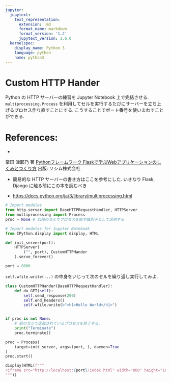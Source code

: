 ```yaml
---
jupyter:
  jupytext:
    text_representation:
      extension: .md
      format_name: markdown
      format_version: '1.2'
      jupytext_version: 1.6.0
  kernelspec:
    display_name: Python 3
    language: python
    name: python3
---
```


# Custom HTTP Hander

Python の HTTP サーバーの練習を Jupyter Notebook 上で完結させる.
`multiprocessing.Process` を利用してセルを実行するたびにサーバーを立ち上げるプロセス作り直すことにする.
こうすることでポート番号を使いまわすことができる.


# References:

- 
掌田 津耶乃 著 [Pythonフレームワーク
Flaskで学ぶWebアプリケーションのしくみとつくり方](https://www.socym.co.jp/book/1224) 出版: ソシム株式会社
  - 簡易的な HTTP サーバーの書き方はここを参考にした. いきなり Flask, Django に触る前にこの本を読むべき

- https://docs.python.org/ja/3/library/multiprocessing.html

```python
# Import modules
from http.server import BaseHTTPRequestHandler, HTTPServer
from multiprocessing import Process
proc = None # 以降のセルでプロセスを指す識別子として活用する
```

```python
# Import modules for Jupyter Notebook
from IPython.display import display, HTML
```

```python
def init_server(port):
    HTTPServer(
        ("", port), CustomHTTPHander
    ).serve_forever()

port = 8000
```

`self.wfile.write(...)` の中身をいじって次のセルを繰り返し実行してみよ.

```python
class CustomHTTPHander(BaseHTTPRequestHandler):
    def do_GET(self):
        self.send_response(200)
        self.end_headers()
        self.wfile.write(b"<h1>Hello World</h1>")


if proc is not None:
    # 前のセルで定義されているプロセスを終了する.
    print("Terminate")
    proc.terminate()

proc = Process(
    target=init_server, args=(port, ), daemon=True
)
proc.start()

display(HTML(f"""
<iframe src="http://localhost:{port}/index.html" width="800" height="100"></iframe>
"""))
```
